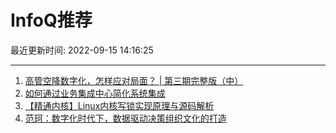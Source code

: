 # InfoQ推荐

最近更新时间: 2022-09-15 14:16:25

--- 
1. [高管空降数字化，怎样应对局面？ | 第三期完整版（中）](https://www.infoq.cn/article/UipwTesLtZvD0hmAIr3f) 
2. [如何通过业务集成中心简化系统集成](https://www.infoq.cn/article/RzI87zDlJ3Gi6ha3lSs2) 
3. [【精通内核】Linux内核写锁实现原理与源码解析](https://www.infoq.cn/article/ae8840310d31b7aaa68224a8c) 
4. [范珂：数字化时代下，数据驱动决策组织文化的打造](https://www.infoq.cn/article/k0Lr2oVo3EdPqVR6CLo0) 
